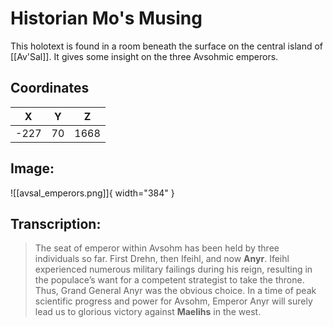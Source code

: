 # Historian Mo's Musing

This holotext is found in a room beneath the surface on the central island of [[Av'Sal]]. It gives some insight on the three Avsohmic emperors.

## Coordinates
| **X** | **Y** | **Z** |
| :---: | :---: | :---: |
| -227 |  70  | 1668 |

## Image:

![[avsal_emperors.png]]{ width="384" }

## Transcription:
> The seat of emperor within Avsohm has been held by three individuals so far. First Drehn, then Ifeihl, and now **Anyr**. Ifeihl experienced numerous military failings during his reign, resulting in the populace’s want for a competent strategist to take the throne. Thus, Grand General Anyr was the obvious choice. In a time of peak scientific progress and power for Avsohm, Emperor Anyr will surely lead us to glorious victory against **Maelihs** in the west.
